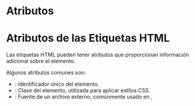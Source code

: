 # Atributos
# Atributos de las Etiquetas HTML

Las etiquetas HTML pueden tener atributos que proporcionan información adicional sobre el elemento. 

Algunos atributos comunes son: 
* <id>: Identificador único del elemento. 
* <class>: Clase del elemento, utilizada para aplicar estilos CSS. 
* <src>: Fuente de un archivo externo, comúnmente usado en <img>, <script>, y <iframe>. 
* <alt>: Texto alternativo para imágenes, utilizado en <img>. 

``` html
<img 
src="https://www.example.com/imagen.jpg"  
alt="Descripción de la imagen"  
title="Título de la Imagen"  
id="imagen-ejemplo"  
class="clase-imagen"  
/> 
```

## Atributos Globales 

Los atributos globales pueden ser utilizados con cualquier elemento HTML para proporcionar información adicional o mejorar la funcionalidad. 

### Style

* style: Aplica estilos CSS directamente al elemento. 

Ejemplo:

``` html
<p style="color: red;">Texto en rojo</p> 
```

### Title

* title: Proporciona información adicional que se muestra como una herramienta de información emergente. 

Ejemplo:

``` html
<abbr title="HyperText Markup Language">HTML</abbr> 
```

### Lang

* lang: Especifica el idioma del contenido del elemento. 

Ejemplo:

``` html
<p lang="es">Texto en español</p> 
```

## Atributos Específicos 

Algunos atributos son específicos de ciertos elementos y proporcionan funcionalidades adicionales. 

### href

* <href> (para <a> y <link>): Especifica la URL de destino. 

Ejemplo: 

``` html
<a href="https://www.example.com">Visita nuestro sitio web</a> 
```

* type (para <input> y <button>): Define el tipo de entrada o botón. 

Ejemplo:

``` html
<input type="text" name="nombre"> 
```

## Atributos de Eventos 

Los atributos de eventos permiten que los elementos HTML respondan a acciones del usuario, activando scripts JavaScript. 

* onclick: Ejecuta un script cuando se hace clic en el elemento. 

``` html
<button onclick="alert('Botón clickeado')">Haz clic aquí</button> 
```

* onmouseover: Ejecuta un script cuando el puntero del mouse se coloca sobre el elemento. 

Ejemplo:

``` html
<div onmouseover="cambiarColor(this)">Pasa el mouse sobre este texto</div> 
```

* onchange: Ejecuta un script cuando el valor de un elemento de formulario cambia. 

Ejemplo: 

``` html
<input type="text" onchange="validarTexto(this)">
```